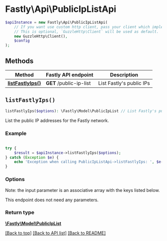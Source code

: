 # Fastly\Api\PublicIpListApi


```php
$apiInstance = new Fastly\Api\PublicIpListApi(
    // If you want use custom http client, pass your client which implements `GuzzleHttp\ClientInterface`.
    // This is optional, `GuzzleHttp\Client` will be used as default.
    new GuzzleHttp\Client(),
    $config
);
```

## Methods

Method | Fastly API endpoint | Description
------------- | ------------- | -------------
[**listFastlyIps()**](PublicIpListApi.md#listFastlyIps) | **GET** /public-ip-list | List Fastly&#39;s public IPs


## `listFastlyIps()`

```php
listFastlyIps($options): \Fastly\Model\PublicIpList // List Fastly's public IPs
```

List the public IP addresses for the Fastly network.

### Example
```php
    
try {
    $result = $apiInstance->listFastlyIps($options);
} catch (Exception $e) {
    echo 'Exception when calling PublicIpListApi->listFastlyIps: ', $e->getMessage(), PHP_EOL;
}
```

### Options

Note: the input parameter is an associative array with the keys listed below.

This endpoint does not need any parameters.

### Return type

[**\Fastly\Model\PublicIpList**](../Model/PublicIpList.md)

[[Back to top]](#) [[Back to API list]](../../README.md#endpoints)
[[Back to README]](../../README.md)
